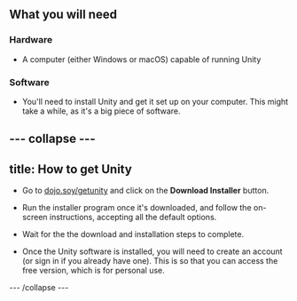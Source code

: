 ## What you will need

### Hardware

+ A computer (either Windows or macOS) capable of running Unity

### Software

+ You'll need to install Unity and get it set up on your computer. This might take a while, as it's a big piece of software.

--- collapse ---
---
title: How to get Unity
---

+ Go to [dojo.soy/getunity](http://dojo.soy/getunity) and click on the **Download Installer** button.

+ Run the installer program once it's downloaded, and follow the on-screen instructions, accepting all the default options.

+ Wait for the the download and installation steps to complete.

+ Once the Unity software is installed, you will need to create an account (or sign in if you already have one). This is so that you can access the free version, which is for personal use.

--- /collapse ---

